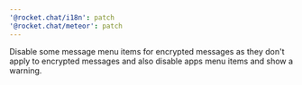 ```yaml
---
'@rocket.chat/i18n': patch
'@rocket.chat/meteor': patch
---
```


Disable some message menu items for encrypted messages as they don't apply to encrypted messages and also disable apps menu items and show a warning.
